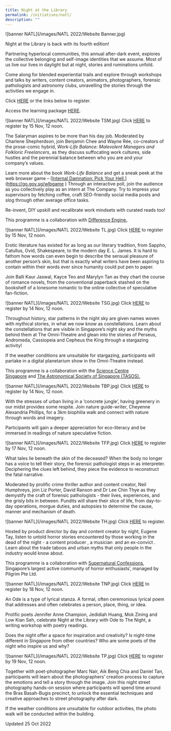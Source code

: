 ```yaml
---
title: Night at the Library
permalink: /initiatives/natl/
description: ""
---
```

![banner NATL](/images/NATL 2022/Website Banner.jpg)

Night at the Library is back with its fourth edition!

Partnering hyperlocal communities, this annual after-dark event, explores the collective belonging and self-image identities that we assume. Most of us live our lives in daylight but at night, stories and ruminations unfold.

Come along for blended experiential trails and explore through workshops and talks by writers, content creators, animators, photographers, forensic pathologists and astronomy clubs, unravelling the stories through the activities we engage in.

Click [HERE](https://go.gov.sg/nighteb22) or the links below to register.

Access the learning package [HERE](https://go.gov.sg/nightlearn).


![banner NATL](/images/NATL 2022/Website TSM.jpg)
Click [HERE](https://go.gov.sg/salaryman) to register by 15 Nov, 12 noon.


The Salaryman aspires to be more than his day job. Moderated by Charlene Shepherdson, join Benjamin Chee and Wayne Rée, co-creators of the prose-comic hybrid, _Work-Life Balance: Malevolent Managers and Folkloric Freelancers_, as they discuss suffocating work cultures, side hustles and the perennial balance between who you are and your company’s values. 

Learn more about the book _Work-Life Balance_ and get a sneak peek at the web browser game – [[Internal Damnation: Pick Your Hell.](https://go.gov.sg/wlbgame)](https://go.gov.sg/wlbgame ) Through an interactive poll, join the audience as you collectively play as an intern at The Company. Try to impress your supervisors by fetching coffee, craft SEO-friendly social media posts and slog through other average office tasks.

Re-invent, DIY upskill and recalibrate work mindsets with curated reads too!

This programme is a collaboration with [Difference Engine.](https://differenceengine.sg/)



![banner NATL](/images/NATL 2022/Website TL.jpg)
Click [HERE](https://go.gov.sg/lover ) to register by 15 Nov, 12 noon.

Erotic literature has existed for as long as our literary tradition, from Sappho, Catullus, Ovid, Shakespeare, to the modern day E. L. James. It is hard to fathom how words can even begin to describe the sensual pleasure of another person’s skin, but that is exactly what writers have been aspiring to contain within their words ever since humanity could put pen to paper. 

Join Balli Kaur Jaswal, Kayce Teo and Marylyn Tan as they chart the course of romance novels, from the conventional paperback stashed on the bookshelf of a lonesome romantic to the online collective of speculative fan-fiction.

![banner NATL](/images/NATL 2022/Website TSG.jpg)
Click [HERE](https://go.gov.sg/stargazer) to register by 14 Nov, 12 noon.

Throughout history, star patterns in the night sky are given names woven with mythical stories, in what we now know as constellations. Learn about the constellations that are visible in Singapore’s night sky and the myths behind them at The Omni-Theatre and glean into the stories of Perseus, Andromeda, Cassiopeia and Cepheus the King through a stargazing activity!

If the weather conditions are unsuitable for stargazing, participants will partake in a digital planetarium show in the Omni-Theatre instead.

This programme is a collaboration with the [Science Centre Singapore](https://www.science.edu.sg/) and [The Astronomical Society of Singapore (TASOS).](http://tasos.org.sg/about_tasos/about_tasos.html)

![banner NATL](/images/NATL 2022/Website TBP.jpg)
Click [HERE](https://go.gov.sg/biophilia22) to register by 14 Nov, 12 noon.

With the stresses of urban living in a ‘concrete jungle’, having greenery in our midst provides some respite. Join nature guide-writer, Cheyenne Alexandria Phillips, for a 3km biophilia walk and connect with nature through words and imagery.

Participants will gain a deeper appreciation for eco-literacy and be immersed in readings of nature speculative fiction.

![banner NATL](/images/NATL 2022/Website TFP.jpg)
Click [HERE](https://go.gov.sg/forensics22) to register by 17 Nov, 12 noon.

What tales lie beneath the skin of the deceased? When the body no longer has a voice to tell their story, the forensic pathologist steps in as interpreter. Deciphering the clues left behind, they piece the evidence to reconstruct the fatal narrative. 

Moderated by prolific crime thriller author and content creator, Neil Humphreys, join Liz Porter, David Ranson and Dr Lee Chin Thye as they demystify the craft of forensic pathologists - their lives, experiences, and the grisly bits in between. Pundits will share their slice of life, from day-to-day operations, morgue duties, and autopsies to determine the cause, manner and mechanism of death.

![banner NATL](/images/NATL 2022/Website TH.jpg)
Click [HERE](https://go.gov.sg/hustler) to register.

Hosted by product director by day and content creator by night, Eugene Tay, listen to untold horror stories encountered by those working in the dead of the night - a content producer , a musician  and an ex-convict . Learn about the trade taboos and urban myths that only people in the industry would know about. 

This programme is a collaboration with [Supernatural Confessions](https://www.youtube.com/c/SupernaturalConfessions), Singapore’s largest active community of horror enthusiasts’, managed by Pilgrim Pte Ltd.

![banner NATL](/images/NATL 2022/Website TNP.jpg)
Click [HERE](https://go.gov.sg/nocpoet) to register by 18 Nov, 12 noon.

An Ode is a type of lyrical stanza. A formal, often ceremonious lyrical poem that addresses and often celebrates a person, place, thing, or idea.

Prolific poets Jennifer Anne Champion, Jedidiah Huang, Mok Zining and Low Kian Seh, celebrate Night at the Library with Ode to The Night, a writing workshop with poetry readings. 

Does the night offer a space for inspiration and creativity? Is night-time different in Singapore from other countries? Who are some poets of the night who inspire us and why?

![banner NATL](/images/NATL 2022/Website TP.jpg)
Click [HERE](https://go.gov.sg/photographer22) to register by 19 Nov, 12 noon.

Together with poet-photographer Marc Nair, Aik Beng Chia and Daniel Tan, participants will learn about the photographers’ creation process to capture the emotions and tell a story through the image. Join this night street photography hands-on session where participants will spend time around the Bras Basah-Bugis precinct, to unlock the essential techniques and creative approaches to street photography after dark.

If the weather conditions are unsuitable for outdoor activities, the photo walk will be conducted within the building.

Updated 25 Oct 2022